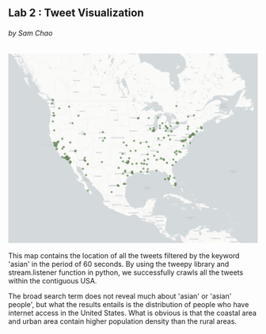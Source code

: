 ## Lab 2 : Tweet Visualization
###### by Sam Chao
![Map](/img/TweetVisualization.png)

This map contains the location of all the tweets filtered by the keyword 'asian' in the period of 60 seconds. By using the tweepy library and stream.listener function in python, we successfully crawls all the tweets within the contiguous USA.

The broad search term does not reveal much about 'asian' or 'asian' people', but what the results entails is the distribution of people who have internet access in the United States. What is obvious is that the coastal area and urban area contain higher population density than the rural areas.
